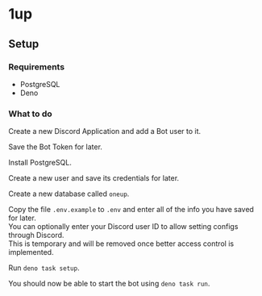# 1up

## Setup
### Requirements
*   PostgreSQL
*   Deno

### What to do
Create a new Discord Application and add a Bot user to it.

Save the Bot Token for later.

Install PostgreSQL.

Create a new user and save its credentials for later.

Create a new database called `oneup`.

Copy the file `.env.example` to `.env`
and enter all of the info you have saved for later.  
You can optionally enter your Discord user ID
to allow setting configs through Discord.  
This is temporary and will be removed once better access control is implemented.

Run `deno task setup`.

You should now be able to start the bot using `deno task run`.
